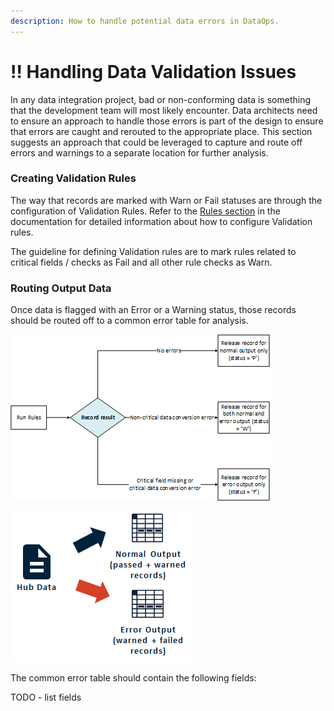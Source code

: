 ```yaml
---
description: How to handle potential data errors in DataOps.
---
```


# !! Handling Data Validation Issues

In any data integration project, bad or non-conforming data is something that the development team will most likely encounter.  Data architects need to ensure an approach to handle those errors is part of the design to ensure that errors are caught and rerouted to the appropriate place.  This section suggests an approach that could be leveraged to capture and route off errors and warnings to a separate location for further analysis.

### Creating Validation Rules

The way that records are marked with Warn or Fail statuses are through the configuration of Validation Rules.  Refer to the [Rules section](../configuring-the-data-integration-process/source-configuration/enrichment-rule-configuration.md) in the documentation for detailed information about how to configure Validation rules.

The guideline for defining Validation rules are to mark rules related to critical fields / checks as Fail and all other rule checks as Warn.

### Routing Output Data

Once data is flagged with an Error or a Warning status, those records should be routed off to a common error table for analysis.

![Logical flow](../.gitbook/assets/image%20%28332%29.png)

![Data flow](../.gitbook/assets/image%20%28331%29.png)

The common error table should contain the following fields:

TODO - list fields

